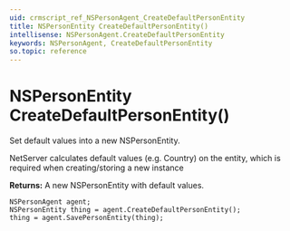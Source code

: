 ```yaml
---
uid: crmscript_ref_NSPersonAgent_CreateDefaultPersonEntity
title: NSPersonEntity CreateDefaultPersonEntity()
intellisense: NSPersonAgent.CreateDefaultPersonEntity
keywords: NSPersonAgent, CreateDefaultPersonEntity
so.topic: reference
---
```


# NSPersonEntity CreateDefaultPersonEntity()

Set default values into a new NSPersonEntity.

NetServer calculates default values (e.g. Country) on the entity, which is required when creating/storing a new instance

**Returns:** A new NSPersonEntity with default values.

```crmscript
NSPersonAgent agent;
NSPersonEntity thing = agent.CreateDefaultPersonEntity();
thing = agent.SavePersonEntity(thing);
```

